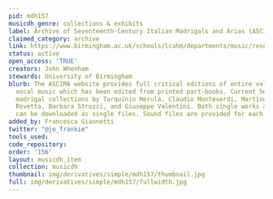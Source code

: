 ```yaml
---
pid: mdh157
musicdh_genre: collections & exhibits
label: Archive of Seventeenth-Century Italian Madrigals and Arias (ASCIMA)
claimed_category: archive
link: https://www.birmingham.ac.uk/schools/lcahm/departments/music/research/ascima/index.aspx
status: active
open_access: 'TRUE'
creators: John Whenham
stewards: University of Birmingham
blurb: The ASCIMA website provides full critical editions of entire volumes of secular
  vocal music which has been edited from printed part-books. Current holdings include
  madrigal collections by Tarquinio Merula, Claudio Monteverdi, Martino Pesenti, Giovanni
  Rovetta, Barbara Strozzi, and Giuseppe Valentini. Both single works and entire opuses
  can be downloaded as single files. Sound files are provided for each work.
added_by: Francesca Giannetti
twitter: "@jo_frankie"
tools_used: 
code_repository: 
order: '156'
layout: musicdh_item
collection: musicdh
thumbnail: img/derivatives/simple/mdh157/thumbnail.jpg
full: img/derivatives/simple/mdh157/fullwidth.jpg
---
```

